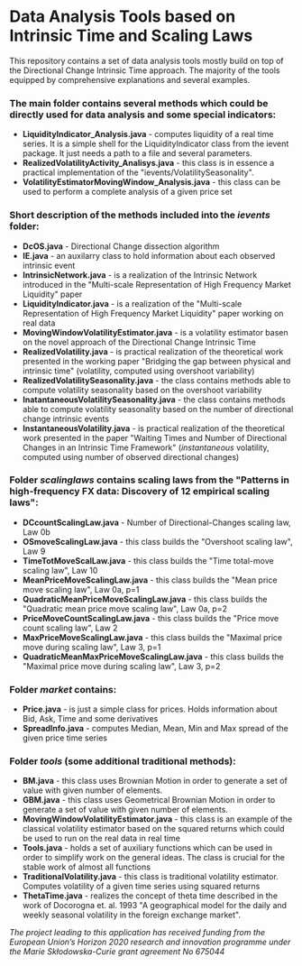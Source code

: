 # Data Analysis Tools based on Intrinsic Time and Scaling Laws

This repository contains a set of data analysis tools mostly build on top of the Directional Change Intrinsic Time approach.
The majority of the tools equipped by comprehensive explanations and several examples.

<h3>The main folder contains several methods which could be directly used for data analysis and some special indicators:</h3>

<ul>
<li><strong>LiquidityIndicator_Analysis.java</strong> - computes liquidity of a real time series. It is a simple shell for the LiquidityIndicator class from the ievent package. It just needs a path to a file and several parameters.</li>
<li><strong>RealizedVolatilityActivity_Analisys.java</strong> - this class is in essence a practical implementation of the "ievents/VolatilitySeasonality".</li>
<li><strong>VolatilityEstimatorMovingWindow_Analysis.java</strong> - this class can be used to perform a complete analysis of a given price set</li>
</ul>


<h3>Short description of the methods included into the <em>ievents</em> folder:</h3>

<ul>
<li><strong>DcOS.java</strong> - Directional Change dissection algorithm</li>
<li><strong>IE.java</strong> - an auxilarry class to hold information about each observed intrinsic event</li>
<li><strong>IntrinsicNetwork.java</strong> - is a realization of the Intrinsic Network introduced in the "Multi-scale Representation of High Frequency Market Liquidity" paper</li>
<li><strong>LiquidityIndicator.java</strong> - is a realization of the "Multi-scale Representation of High Frequency Market Liquidity" paper working on real data</li>
<li><strong>MovingWindowVolatilityEstimator.java</strong> - is a volatility estimator basen on the novel approach of the Directional Change Intrinsic Time</li>
<li><strong>RealizedVolatility.java</strong> - is practical realization of the theoretical work presented in the working paper "Bridging the gap between physical and intrinsic time" (volatility, computed using overshoot variability)</li>
<li><strong>RealizedVolatilitySeasonality.java</strong> - the class contains methods able to compute volatility seasonality based on the overshoot variability</li>
<li><strong>InatantaneousVolatilitySeasonality.java</strong> - the class contains methods able to compute volatility seasonality based on the number of directional change intrinsic events</li>
<li><strong>InstantaneousVolatility.java</strong> - is practical realization of the theoretical work presented in the paper "Waiting Times and Number of Directional Changes in an Intrinsic Time Framework" (<em>instantaneous</em> volatility, computed using number of observed directional changes)</li>
</ul>

<h3>Folder <em>scalinglaws</em> contains scaling laws from the "Patterns in high-frequency FX data: Discovery of 12 empirical scaling laws":</h3>
<ul>
<li><strong>DCcountScalingLaw.java</strong> - Number of Directional-Changes scaling law, Law 0b </li>
<li><strong>OSmoveScalingLaw.java</strong> - this class builds the "Overshoot scaling law", Law 9</li>
<li><strong>TimeTotMoveScalLaw.java</strong> - this class builds the "Time total-move scaling law", Law 10</li>
<li><strong>MeanPriceMoveScalingLaw.java</strong> - this class builds the "Mean price move scaling law", Law 0a, p=1</li>
<li><strong>QuadraticMeanPriceMoveScalingLaw.java</strong> - this class builds the "Quadratic mean price move scaling law", Law 0a, p=2</li>
<li><strong>PriceMoveCountScalingLaw.java</strong> - this class builds the "Price move count scaling law", Law 2</li>
<li><strong>MaxPriceMoveScalingLaw.java</strong> - this class builds the "Maximal price move during scaling law", Law 3, p=1</li>
<li><strong>QuadraticMeanMaxPriceMoveScalingLaw.java</strong> - this class builds the "Maximal price move during scaling law", Law 3, p=2</li>

</ul>

<h3>Folder <em>market</em> contains:</h3>

<ul>
<li><strong>Price.java</strong> - is just a simple class for prices. Holds information about Bid, Ask, Time and some derivatives</li>
<li><strong>SpreadInfo.java</strong> - computes Median, Mean, Min and Max spread of the given price time series</li>
</ul>

<h3>Folder <em>tools</em> (some additional traditional methods):</h3>

<ul>
<li><strong>BM.java</strong> - this class uses Brownian Motion in order to generate a set of value with given number of elements.</li>
<li><strong>GBM.java</strong> - this class uses Geometrical Brownian Motion in order to generate a set of value with given number of elements.</li>
<li><strong>MovingWindowVolatilityEstimator.java</strong> - this class is an example of the classical volatility estimator based on the squared returns which could be used to run on the real data in real time</li>
<li><strong>Tools.java</strong> - holds a set of auxiliary functions which can be used in order to simplify work on the general ideas. The class is crucial for the stable work of almost all functions</li>
<li><strong>TraditionalVolatility.java</strong> - this class is traditional volatility estimator. Computes volatility of a given time series using squared returns</li>
<li><strong>ThetaTime.java</strong> - realizes the concept of theta time described in the work of Docorogna et. al. 1993 "A geographical model for the daily and weekly seasonal volatility in the foreign exchange market".</li>
</ul>

<em>The project leading to this application has received funding from the European Union’s Horizon 2020 research and innovation programme under the Marie Skłodowska-Curie grant agreement No 675044</em>
